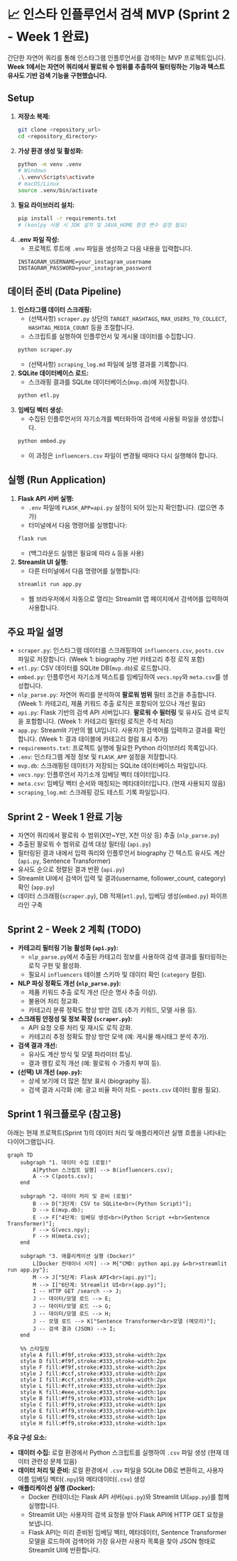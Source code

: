 # 📈 인스타 인플루언서 검색 MVP (Sprint 2 - Week 1 완료)

간단한 자연어 쿼리를 통해 인스타그램 인플루언서를 검색하는 MVP 프로젝트입니다. **Week 1에서는 자연어 쿼리에서 팔로워 수 범위를 추출하여 필터링하는 기능과 텍스트 유사도 기반 검색 기능을 구현했습니다.**

## Setup

1.  **저장소 복제:**
    ```bash
    git clone <repository_url>
    cd <repository_directory>
    ```
2.  **가상 환경 생성 및 활성화:**
    ```bash
    python -m venv .venv
    # Windows
    .\.venv\Scripts\activate
    # macOS/Linux
    source .venv/bin/activate
    ```
3.  **필요 라이브러리 설치:**
    ```bash
    pip install -r requirements.txt
    # (konlpy 사용 시 JDK 설치 및 JAVA_HOME 환경 변수 설정 필요)
    ```
4.  **.env 파일 작성:**
    *   프로젝트 루트에 `.env` 파일을 생성하고 다음 내용을 입력합니다.
      ```dotenv
      INSTAGRAM_USERNAME=your_instagram_username
      INSTAGRAM_PASSWORD=your_instagram_password
      ```

## 데이터 준비 (Data Pipeline)

1.  **인스타그램 데이터 스크래핑:**
    *   (선택사항) `scraper.py` 상단의 `TARGET_HASHTAGS`, `MAX_USERS_TO_COLLECT`, `HASHTAG_MEDIA_COUNT` 등을 조절합니다.
    *   스크립트를 실행하여 인플루언서 및 게시물 데이터를 수집합니다.
      ```bash
      python scraper.py
      ```
    *   (선택사항) `scraping_log.md` 파일에 실행 결과를 기록합니다.
2.  **SQLite 데이터베이스 로드:**
    *   스크래핑 결과를 SQLite 데이터베이스(`mvp.db`)에 저장합니다.
      ```bash
      python etl.py
      ```
3.  **임베딩 벡터 생성:**
    *   수집된 인플루언서의 자기소개를 벡터화하여 검색에 사용될 파일을 생성합니다.
      ```bash
      python embed.py
      ```
    *   이 과정은 `influencers.csv` 파일이 변경될 때마다 다시 실행해야 합니다.

## 실행 (Run Application)

1.  **Flask API 서버 실행:**
    *   `.env` 파일에 `FLASK_APP=api.py` 설정이 되어 있는지 확인합니다. (없으면 추가)
    *   터미널에서 다음 명령어를 실행합니다:
      ```bash
      flask run
      ```
    *   (백그라운드 실행은 필요에 따라 `&` 등을 사용)
2.  **Streamlit UI 실행:**
    *   다른 터미널에서 다음 명령어를 실행합니다:
      ```bash
      streamlit run app.py
      ```
    *   웹 브라우저에서 자동으로 열리는 Streamlit 앱 페이지에서 검색어를 입력하여 사용합니다.

## 주요 파일 설명

*   `scraper.py`: 인스타그램 데이터를 스크래핑하여 `influencers.csv`, `posts.csv` 파일로 저장합니다. (Week 1: biography 기반 카테고리 추정 로직 포함)
*   `etl.py`: CSV 데이터를 SQLite DB(`mvp.db`)로 로드합니다.
*   `embed.py`: 인플루언서 자기소개 텍스트를 임베딩하여 `vecs.npy`와 `meta.csv`를 생성합니다.
*   `nlp_parse.py`: 자연어 쿼리를 분석하여 **팔로워 범위** 필터 조건을 추출합니다. (Week 1: 카테고리, 제품 키워드 추출 로직은 포함되어 있으나 개선 필요)
*   `api.py`: Flask 기반의 검색 API 서버입니다. **팔로워 수 필터링** 및 유사도 검색 로직을 포함합니다. (Week 1: 카테고리 필터링 로직은 주석 처리)
*   `app.py`: Streamlit 기반의 웹 UI입니다. 사용자가 검색어를 입력하고 결과를 확인합니다. (Week 1: 결과 테이블에 카테고리 컬럼 표시 추가)
*   `requirements.txt`: 프로젝트 실행에 필요한 Python 라이브러리 목록입니다.
*   `.env`: 인스타그램 계정 정보 및 `FLASK_APP` 설정을 저장합니다.
*   `mvp.db`: 스크래핑된 데이터가 저장되는 SQLite 데이터베이스 파일입니다.
*   `vecs.npy`: 인플루언서 자기소개 임베딩 벡터 데이터입니다.
*   `meta.csv`: 임베딩 벡터 순서와 매칭되는 메타데이터입니다. (현재 사용되지 않음)
*   `scraping_log.md`: 스크래핑 강도 테스트 기록 파일입니다.

## Sprint 2 - Week 1 완료 기능

*   자연어 쿼리에서 팔로워 수 범위(X만~Y만, X천 이상 등) 추출 (`nlp_parse.py`)
*   추출된 팔로워 수 범위로 검색 대상 필터링 (`api.py`)
*   필터링된 결과 내에서 입력 쿼리와 인플루언서 biography 간 텍스트 유사도 계산 (`api.py`, Sentence Transformer)
*   유사도 순으로 정렬된 결과 반환 (`api.py`)
*   Streamlit UI에서 검색어 입력 및 결과(username, follower_count, category) 확인 (`app.py`)
*   데이터 스크래핑(`scraper.py`), DB 적재(`etl.py`), 임베딩 생성(`embed.py`) 파이프라인 구축

## Sprint 2 - Week 2 계획 (TODO)

*   **카테고리 필터링 기능 활성화 (`api.py`):**
    *   `nlp_parse.py`에서 추출된 카테고리 정보를 사용하여 검색 결과를 필터링하는 로직 구현 및 활성화.
    *   필요시 `influencers` 테이블 스키마 및 데이터 확인 (`category` 컬럼).
*   **NLP 파싱 정확도 개선 (`nlp_parse.py`):**
    *   제품 키워드 추출 로직 개선 (단순 명사 추출 이상).
    *   불용어 처리 정교화.
    *   카테고리 분류 정확도 향상 방안 검토 (추가 키워드, 모델 사용 등).
*   **스크래핑 안정성 및 정보 확장 (`scraper.py`):**
    *   API 요청 오류 처리 및 재시도 로직 강화.
    *   카테고리 추정 정확도 향상 방안 모색 (예: 게시물 해시태그 분석 추가).
*   **검색 결과 개선:**
    *   유사도 계산 방식 및 모델 파라미터 튜닝.
    *   결과 랭킹 로직 개선 (예: 팔로워 수 가중치 부여 등).
*   **(선택) UI 개선 (`app.py`):**
    *   상세 보기에 더 많은 정보 표시 (biography 등).
    *   검색 결과 시각화 (예: 광고 비율 파이 차트 - `posts.csv` 데이터 활용 필요).

## Sprint 1 워크플로우 (참고용)

아래는 현재 프로젝트(Sprint 1)의 데이터 처리 및 애플리케이션 실행 흐름을 나타내는 다이어그램입니다.

```mermaid
graph TD
    subgraph "1. 데이터 수집 (로컬)"
        A[Python 스크립트 실행] --> B(influencers.csv);
        A --> C(posts.csv);
    end

    subgraph "2. 데이터 처리 및 준비 (로컬)"
        B --> D["3단계: CSV to SQLite<br>(Python Script)"];
        D --> E(mvp.db);
        E --> F["4단계: 임베딩 생성<br>(Python Script +<br>Sentence Transformer)"];
        F --> G(vecs.npy);
        F --> H(meta.csv);
    end

    subgraph "3. 애플리케이션 실행 (Docker)"
        L[Docker 컨테이너 시작] --> M{"CMD: python api.py &<br>streamlit run app.py"};
        M --> J["5단계: Flask API<br>(api.py)"];
        M --> I["6단계: Streamlit UI<br>(app.py)"];
        I -- HTTP GET /search --> J;
        J -- 데이터/모델 로드 --> E;
        J -- 데이터/모델 로드 --> G;
        J -- 데이터/모델 로드 --> H;
        J -- 모델 로드 --> K["Sentence Transformer<br>모델 (메모리)"];
        J -- 검색 결과 (JSON) --> I;
    end

    %% 스타일링
    style A fill:#f9f,stroke:#333,stroke-width:2px
    style D fill:#f9f,stroke:#333,stroke-width:2px
    style F fill:#f9f,stroke:#333,stroke-width:2px
    style J fill:#ccf,stroke:#333,stroke-width:2px
    style I fill:#ccf,stroke:#333,stroke-width:2px
    style L fill:#cff,stroke:#333,stroke-width:2px
    style K fill:#eee,stroke:#333,stroke-width:1px
    style B fill:#ff9,stroke:#333,stroke-width:1px
    style C fill:#ff9,stroke:#333,stroke-width:1px
    style E fill:#ff9,stroke:#333,stroke-width:1px
    style G fill:#ff9,stroke:#333,stroke-width:1px
    style H fill:#ff9,stroke:#333,stroke-width:1px
```

**주요 구성 요소:**

*   **데이터 수집:** 로컬 환경에서 Python 스크립트를 실행하여 `.csv` 파일 생성 (현재 데이터 관련성 문제 있음)
*   **데이터 처리 및 준비:** 로컬 환경에서 `.csv` 파일을 SQLite DB로 변환하고, 사용자 이름 임베딩 벡터(`.npy`)와 메타데이터(`.csv`) 생성
*   **애플리케이션 실행 (Docker):**
    *   Docker 컨테이너는 Flask API 서버(`api.py`)와 Streamlit UI(`app.py`)를 함께 실행합니다.
    *   Streamlit UI는 사용자의 검색 요청을 받아 Flask API에 HTTP GET 요청을 보냅니다.
    *   Flask API는 미리 준비된 임베딩 벡터, 메타데이터, Sentence Transformer 모델을 로드하여 검색어와 가장 유사한 사용자 목록을 찾아 JSON 형태로 Streamlit UI에 반환합니다. 